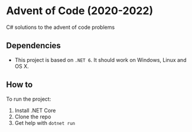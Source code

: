 # Advent of Code (2020-2022)
C# solutions to the advent of code problems

## Dependencies
- This project is based on `.NET 6`. It should work on Windows, Linux and OS X.

## How to
To run the project:

1. Install .NET Core
2. Clone the repo
3. Get help with `dotnet run`